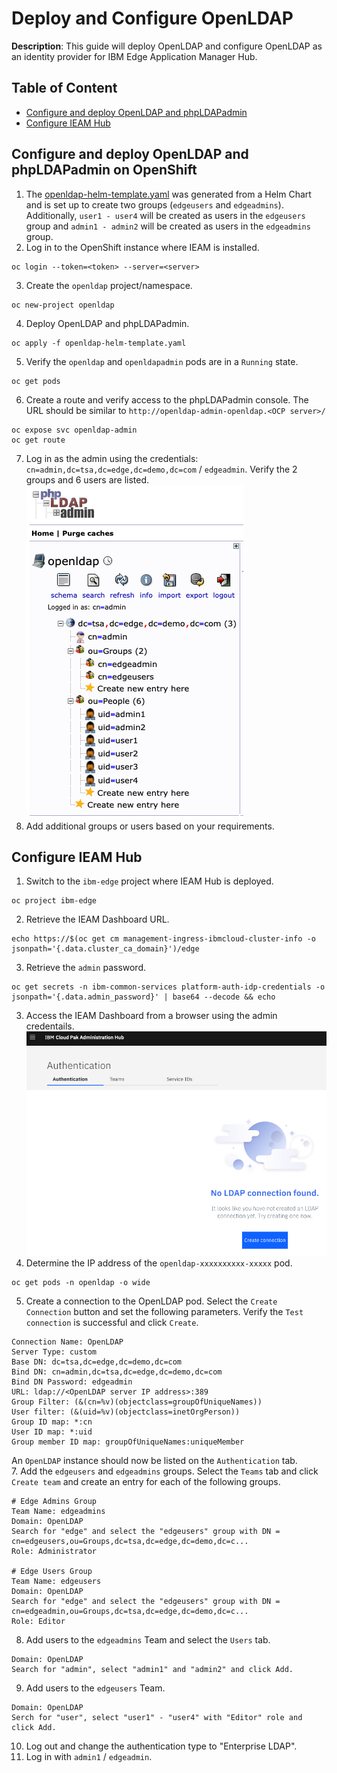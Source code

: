 # Deploy and Configure OpenLDAP

**Description**: This guide will deploy OpenLDAP and configure OpenLDAP as an identity provider for IBM Edge Application Manager Hub.


## Table of Content
- [Configure and deploy OpenLDAP and phpLDAPadmin](#configure-and-deploy-openldap-and-phpldapadmin)
- [Configure IEAM Hub](#configure-ieam-hub)


## Configure and deploy OpenLDAP and phpLDAPadmin on OpenShift
1. The [openldap-helm-template.yaml](../openldap-helm-template.yaml) was generated from a Helm Chart and is set up to create two groups (`edgeusers` and `edgeadmins`).  Additionally, `user1 - user4` will be created as users in the `edgeusers` group and `admin1 - admin2` will be created as users in the `edgeadmins` group.  
2. Log in to the OpenShift instance where IEAM is installed.
```
oc login --token=<token> --server=<server>
```
3. Create the `openldap` project/namespace.
```
oc new-project openldap
```
4. Deploy OpenLDAP and phpLDAPadmin.
```
oc apply -f openldap-helm-template.yaml
```
5. Verify the `openldap` and `openldapadmin` pods are in a `Running` state.
```
oc get pods
```
6. Create a route and verify access to the phpLDAPadmin console.  The URL should be similar to `http://openldap-admin-openldap.<OCP server>/`
```
oc expose svc openldap-admin
oc get route
```
7. Log in as the admin using the credentials: `cn=admin,dc=tsa,dc=edge,dc=demo,dc=com` / `edgeadmin`.  Verify the 2 groups and 6 users are listed.  
![phpLDAPadmin Console](../static/imgs/phpldapadmin-console.png)
8. Add additional groups or users based on your requirements.


## Configure IEAM Hub
1. Switch to the `ibm-edge` project where IEAM Hub is deployed.
```
oc project ibm-edge
```
2. Retrieve the IEAM Dashboard URL.
```
echo https://$(oc get cm management-ingress-ibmcloud-cluster-info -o jsonpath='{.data.cluster_ca_domain}')/edge
```
3. Retrieve the `admin` password.
```
oc get secrets -n ibm-common-services platform-auth-idp-credentials -o jsonpath='{.data.admin_password}' | base64 --decode && echo
```
3. Access the IEAM Dashboard from a browser using the admin credentails.
![IBM Cloud Pak Administration Hub](../static/imgs/ibm-cloud-pak-admin-hub.png)
4. Determine the IP address of the `openldap-xxxxxxxxxx-xxxxx` pod.
```
oc get pods -n openldap -o wide
```
5. Create a connection to the OpenLDAP pod.  Select the `Create Connection` button and set the following parameters.  Verify the `Test connection` is successful and click `Create`.
```
Connection Name: OpenLDAP
Server Type: custom
Base DN: dc=tsa,dc=edge,dc=demo,dc=com
Bind DN: cn=admin,dc=tsa,dc=edge,dc=demo,dc=com
Bind DN Password: edgeadmin
URL: ldap://<OpenLDAP server IP address>:389
Group Filter: (&(cn=%v)(objectclass=groupOfUniqueNames))
User filter: (&(uid=%v)(objectclass=inetOrgPerson))
Group ID map: *:cn
User ID map: *:uid
Group member ID map: groupOfUniqueNames:uniqueMember
```
An `OpenLDAP` instance should now be listed on the `Authentication` tab.  
7. Add the `edgeusers` and `edgeadmins` groups.  Select the `Teams` tab and click `Create team` and create an entry for each of the following groups.  
```
# Edge Admins Group
Team Name: edgeadmins
Domain: OpenLDAP
Search for "edge" and select the "edgeusers" group with DN = cn=edgeusers,ou=Groups,dc=tsa,dc=edge,dc=demo,dc=c...
Role: Administrator

# Edge Users Group
Team Name: edgeusers
Domain: OpenLDAP
Search for "edge" and select the "edgeusers" group with DN = cn=edgeadmin,ou=Groups,dc=tsa,dc=edge,dc=demo,dc=c...
Role: Editor
```
8. Add users to the `edgeadmins` Team and select the `Users` tab.
```
Domain: OpenLDAP
Search for "admin", select "admin1" and "admin2" and click Add.
```
9. Add users to the `edgeusers` Team.
```
Domain: OpenLDAP
Serch for "user", select "user1" - "user4" with "Editor" role and click Add.
```
10. Log out and change the authentication type to "Enterprise LDAP".  
11. Log in with `admin1` / `edgeadmin`.
